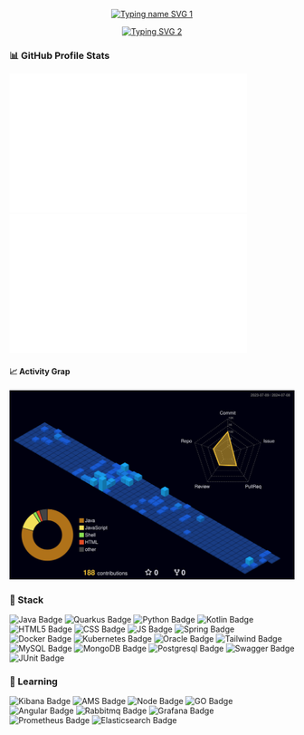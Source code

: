 <div align="center">
  <p>
    <!-- Typing SVG by DenverCoder1 - https://github.com/DenverCoder1/readme-typing-svg -->
    <a href="https://git.io/typing-svg"><img src="https://readme-typing-svg.demolab.com?font=Fira+Code&duration=1&pause=1000&center=true&vCenter=true&repeat=false&width=550&lines=Guilherme+Francisco" alt="Typing name SVG 1" /></a>
  </p>
  <p>
    <!-- Typing SVG by DenverCoder1 - https://github.com/DenverCoder1/readme-typing-svg -->
  <a href="https://git.io/typing-svg"><img src="https://readme-typing-svg.demolab.com/?font=Fira+Code&pause=1000&center=true&vCenter=true&width=600&lines=Software+Enginner;Always+learning+new+things" alt="Typing SVG 2" /></a>
  </p>
  
</div>

<h3> 📊 GitHub Profile Stats </h3>

<!-- https://github.com/jstrieb/github-stats -->

<a href="#"><img alt="guifrancisco's Github Stats" src="https://github.com/guifrancisco/github-stats/blob/master/generated/overview.svg#gh-dark-mode-only" height="245px"/></a>
<a href="#"><img alt="guifrancisco's Top Languages" src="https://github.com/guifrancisco/github-stats/blob/master/generated/languages.svg#gh-dark-mode-only" height="245px"/></a>

<h4> 📈 Activity Grap </h4> 

![](./profile-3d-contrib/profile-night-view.svg)

<h3> 📘 Stack </h3>

![Java Badge](https://img.shields.io/badge/Java-ED8B00?style=for-the-badge&logo=openjdk&logoColor=white)
![Quarkus Badge](https://img.shields.io/badge/Quarkus-000000?style=for-the-badge&logo=quarkus)
![Python Badge](https://img.shields.io/badge/Python-14354C?style=for-the-badge&logo=python&logoColor=white)
![Kotlin Badge](https://img.shields.io/badge/Kotlin-0095D5?&style=for-the-badge&logo=kotlin&logoColor=white)
![HTML5 Badge](https://img.shields.io/badge/HTML5-E34F26?style=for-the-badge&logo=html5&logoColor=white)
![CSS Badge](https://img.shields.io/badge/CSS3-1572B6?style=for-the-badge&logo=css3&logoColor=white)
![JS Badge](https://img.shields.io/badge/JavaScript-F7DF1E?style=for-the-badge&logo=javascript&logoColor=black)
![Spring Badge](https://img.shields.io/badge/Spring_Boot-F2F4F9?style=for-the-badge&logo=spring-boot)
![Docker Badge](https://img.shields.io/badge/Docker-2496ED?style=for-the-badge&logo=docker&logoColor=white)
![Kubernetes Badge](https://img.shields.io/badge/Kubernetes-326CE5?logo=kubernetes&logoColor=fff&style=for-the-badge)
![Oracle Badge](https://img.shields.io/badge/Oracle-F80000?style=for-the-badge&logo=Oracle&logoColor=white)
![Tailwind Badge](https://img.shields.io/badge/Tailwind_CSS-38B2AC?style=for-the-badge&logo=tailwind-css&logoColor=white)
![MySQL Badge](https://img.shields.io/badge/MySQL-005C84?style=for-the-badge&logo=mysql&logoColor=white)
![MongoDB Badge](https://img.shields.io/badge/MongoDB-4EA94B?style=for-the-badge&logo=mongodb&logoColor=white)
![Postgresql Badge](https://img.shields.io/badge/PostgreSQL-316192?style=for-the-badge&logo=postgresql&logoColor=white)
![Swagger Badge](https://img.shields.io/badge/Swagger-85EA2D?style=for-the-badge&logo=Swagger&logoColor=white)
![JUnit Badge](https://img.shields.io/badge/Junit5-25A162?style=for-the-badge&logo=junit5&logoColor=white)

### 📖 Learning
![Kibana Badge](https://img.shields.io/badge/Kibana-005571?style=for-the-badge&logo=Kibana&logoColor=white)
![AMS Badge](https://img.shields.io/badge/Amazon_AWS-232F3E?style=for-the-badge&logo=amazon-aws&logoColor=white)
![Node Badge](https://img.shields.io/badge/Node.js-43853D?style=for-the-badge&logo=node.js&logoColor=white)
![GO Badge](https://img.shields.io/badge/Go-00ADD8?style=for-the-badge&logo=go&logoColor=white)
![Angular Badge](https://img.shields.io/badge/Angular-DD0031?style=for-the-badge&logo=angular&logoColor=white)
![Rabbitmq Badge](https://img.shields.io/badge/rabbitmq-%23FF6600.svg?&style=for-the-badge&logo=rabbitmq&logoColor=white)
![Grafana Badge](https://img.shields.io/badge/Grafana-F2F4F9?style=for-the-badge&logo=grafana&logoColor=orange&labelColor=F2F4F9)
![Prometheus Badge](https://img.shields.io/badge/Prometheus-000000?style=for-the-badge&logo=prometheus&labelColor=000000)
![Elasticsearch Badge](https://img.shields.io/badge/Elastic_Search-005571?style=for-the-badge&logo=elasticsearch&logoColor=white)


  

